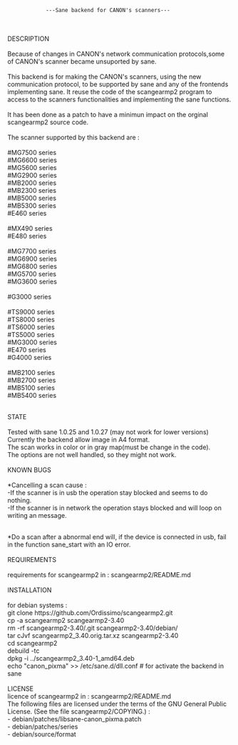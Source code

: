 				---Sane backend for CANON's scanners---
</br>
</br>
DESCRIPTION
</br>
</br>
	Because of changes in CANON's network communication protocols,some of CANON's scanner 
	became unsuported by sane.</br>
</br>
	This backend is for making the CANON's scanners, using the new communication protocol,
	to be supported by sane and any of the frontends implementing sane. It reuse the code 
	of the scangearmp2 program to access to the scanners functionalities and implementing 
	the sane functions.</br>
</br>
	It has been done as a patch to have a minimun impact on the orginal scangearmp2 source
	code.</br>
</br>
	The scanner supported by this backend are :
</br>
</br>
#MG7500 series</br>
#MG6600 series</br>
#MG5600 series</br>
#MG2900 series</br>
#MB2000 series</br>
#MB2300 series</br>
#MB5000 series</br>
#MB5300 series</br>
#E460 series</br>
</br>
#MX490 series</br>
#E480 series</br>
</br>
#MG7700 series</br>
#MG6900 series</br>
#MG6800 series</br>
#MG5700 series</br>
#MG3600 series</br>
</br>
#G3000 series</br>
</br>
#TS9000 series</br>
#TS8000 series</br>
#TS6000 series</br>
#TS5000 series</br>
#MG3000 series</br>
#E470 series</br>
#G4000 series</br>
</br>
#MB2100 series</br>
#MB2700 series</br>
#MB5100 series</br>
#MB5400 series</br>
</br>

STATE
</br>
</br>
	Tested with sane 1.0.25 and 1.0.27 (may not work for lower versions)</br>
	Currently the backend allow image in A4 format.</br>
	The scan works in color or in gray map(must be change in the code).</br>
	The options are not well handled, so they might not work.</br>
</br>
KNOWN BUGS
</br>
</br>
	*Cancelling a scan cause : 
</br>
		-If the scanner is in usb the operation stay blocked and seems to
		do nothing.
</br>
		-If the scanner is in network the operation stays blocked and will
		loop on writing an message.
	
</br>
	*Do a scan after a abnormal end will, if the device is connected in usb,
		fail in the function sane_start with an IO error.
</br>
</br>
REQUIREMENTS
</br>
</br>
	requirements for scangearmp2 in : scangearmp2/README.md
</br>
</br>
INSTALLATION
</br>
</br>
	for debian systems : 
</br>
		git clone https://github.com/Ordissimo/scangearmp2.git
</br>
		cp -a scangearmp2 scangearmp2-3.40
</br>
		rm -rf scangearmp2-3.40/.git scangearmp2-3.40/debian/
</br>
		tar cJvf scangearmp2_3.40.orig.tar.xz scangearmp2-3.40
</br>
		cd scangearmp2
</br>
		debuild -tc
</br>
		dpkg -i ../scangearmp2_3.40-1_amd64.deb
</br>
		echo "canon_pixma"  >> /etc/sane.d/dll.conf # for activate the backend in sane
</br>
</br>
LICENSE
</br>
   	licence of scangearmp2 in : scangearmp2/README.md
</br>
	The following files are licensed under the terms of the GNU General Public License. (See the file scangearmp2/COPYING.) :
</br>
	-  debian/patches/libsane-canon_pixma.patch
</br>
	-  debian/patches/series
</br>
	-  debian/source/format
</br>
</br>
</br>
	
